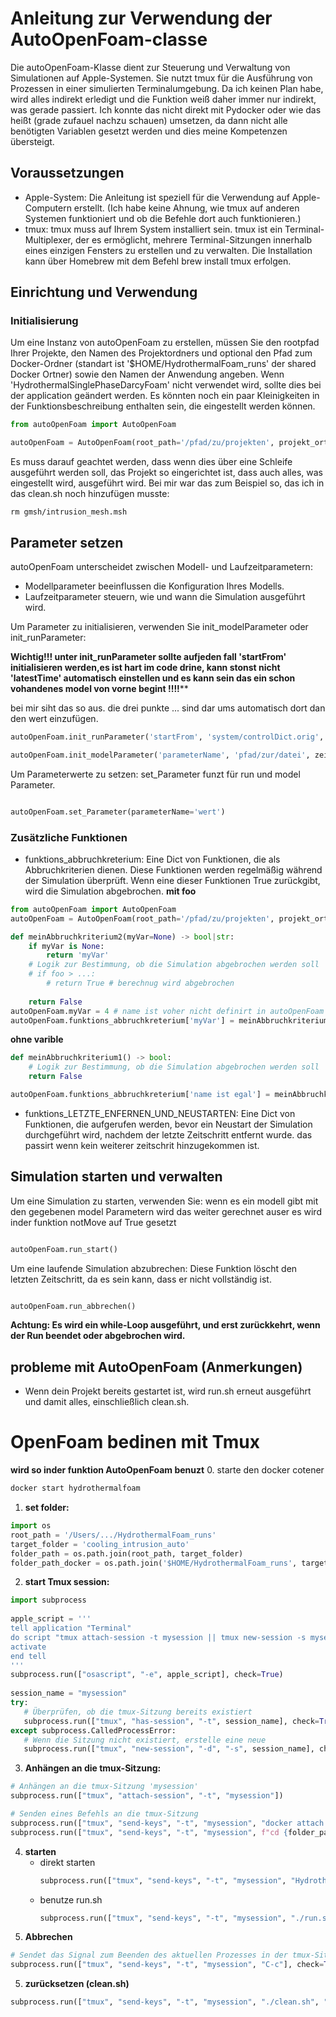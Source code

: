 # Anleitung zur Verwendung der AutoOpenFoam-classe

Die autoOpenFoam-Klasse dient zur Steuerung und Verwaltung von Simulationen auf Apple-Systemen. Sie nutzt tmux für die Ausführung von Prozessen in einer simulierten Terminalumgebung.
Da ich keinen Plan habe, wird alles indirekt erledigt und die Funktion weiß daher immer nur indirekt, was gerade passiert. Ich konnte das nicht direkt mit Pydocker oder wie das heißt (grade zufauel nachzu schauen) umsetzen, da dann nicht alle benötigten Variablen gesetzt werden und dies meine Kompetenzen übersteigt. 
## Voraussetzungen

- Apple-System: Die Anleitung ist speziell für die Verwendung auf Apple-Computern erstellt. (Ich habe keine Ahnung, wie tmux auf anderen Systemen funktioniert und ob die Befehle dort auch funktionieren.)
- tmux: tmux muss auf Ihrem System installiert sein. tmux ist ein Terminal-Multiplexer, der es ermöglicht, mehrere Terminal-Sitzungen innerhalb eines einzigen Fensters zu erstellen und zu verwalten. Die Installation kann über Homebrew mit dem Befehl brew install tmux erfolgen.

## Einrichtung und Verwendung
### Initialisierung

Um eine Instanz von autoOpenFoam zu erstellen, müssen Sie den rootpfad Ihrer Projekte, den Namen des Projektordners und optional den Pfad zum Docker-Ordner (standart ist '$HOME/HydrothermalFoam_runs' der shared Docker Ortner) sowie den Namen der Anwendung angeben.
Wenn 'HydrothermalSinglePhaseDarcyFoam' nicht verwendet wird, sollte dies bei der application geändert werden. 
Es könnten noch ein paar Kleinigkeiten in der Funktionsbeschreibung enthalten sein, die eingestellt werden können.

```python
from autoOpenFoam import AutoOpenFoam

autoOpenFoam = AutoOpenFoam(root_path='/pfad/zu/projekten', projekt_ortner='meinProjekt')
```
Es muss darauf geachtet werden, dass wenn dies über eine Schleife ausgeführt werden soll, das Projekt so eingerichtet ist, dass auch alles, was eingestellt wird, ausgeführt wird.
Bei mir war das zum Beispiel so, das ich in das clean.sh noch hinzufügen musste:

    rm gmsh/intrusion_mesh.msh

## Parameter setzen

autoOpenFoam unterscheidet zwischen Modell- und Laufzeitparametern:

- Modellparameter beeinflussen die Konfiguration Ihres Modells.
- Laufzeitparameter steuern, wie und wann die Simulation ausgeführt wird.

Um Parameter zu initialisieren, verwenden Sie init_modelParameter oder init_runParameter:

**Wichtig!!! unter init_runParameter sollte aufjeden fall 'startFrom' initialisieren werden,es ist hart im code drine, kann stonst nicht 'latestTime' automatisch einstellen und es kann sein das ein schon vohandenes model von vorne begint !!!!****

bei mir siht das so aus. die drei punkte ... sind dar ums automatisch dort dan den wert einzufügen.

```python
autoOpenFoam.init_runParameter('startFrom', 'system/controlDict.orig', 19, f'startFrom ...;')

autoOpenFoam.init_modelParameter('parameterName', 'pfad/zur/datei', zeilennummer, 'neuerStandardwert')
```
Um Parameterwerte zu setzen: set_Parameter funzt für run und model Parameter.

```python

autoOpenFoam.set_Parameter(parameterName='wert')
```
### Zusätzliche Funktionen

- funktions_abbruchkreterium: Eine Dict von Funktionen, die als Abbruchkriterien dienen. Diese Funktionen werden regelmäßig während der Simulation überprüft. Wenn eine dieser Funktionen True zurückgibt, wird die Simulation abgebrochen.
**mit foo**
```python
from autoOpenFoam import AutoOpenFoam
autoOpenFoam = AutoOpenFoam(root_path='/pfad/zu/projekten', projekt_ortner='meinProjekt')

def meinAbbruchkriterium2(myVar=None) -> bool|str:
    if myVar is None:
        return 'myVar'
    # Logik zur Bestimmung, ob die Simulation abgebrochen werden soll
    # if foo > ...:
        # return True # berechnug wird abgebrochen
    
    return False
autoOpenFoam.myVar = 4 # name ist voher nicht definirt in autoOpenFoam
autoOpenFoam.funktions_abbruchkreterium['myVar'] = meinAbbruchkriterium2
```
**ohne varible** 
```python
def meinAbbruchkriterium1() -> bool:
    # Logik zur Bestimmung, ob die Simulation abgebrochen werden soll
    return False

autoOpenFoam.funktions_abbruchkreterium['name ist egal'] = meinAbbruchkriterium1
```
- funktions_LETZTE_ENFERNEN_UND_NEUSTARTEN: Eine Dict von Funktionen, die aufgerufen werden, bevor ein Neustart der Simulation durchgeführt wird, nachdem der letzte Zeitschritt entfernt wurde.
    das passirt wenn kein weiterer zeitschrit hinzugekommen ist.  


## Simulation starten und verwalten

Um eine Simulation zu starten, verwenden Sie:
wenn es ein modell gibt mit den gegebenen model Parametern wird das weiter gerechnet auser es wird inder funktion notMove auf True gesetzt

```python

autoOpenFoam.run_start()
```
Um eine laufende Simulation abzubrechen:
Diese Funktion löscht den letzten Zeitschritt, da es sein kann, dass er nicht vollständig ist.
```python

autoOpenFoam.run_abbrechen()
```
**Achtung: Es wird ein while-Loop ausgeführt, und erst zurückkehrt, wenn der Run beendet oder abgebrochen wird.**

## probleme mit AutoOpenFoam (Anmerkungen)
- Wenn dein Projekt bereits gestartet ist, wird run.sh erneut ausgeführt und damit alles, einschließlich clean.sh. 

# OpenFoam bedinen mit Tmux
**wird so inder funktion AutoOpenFoam benuzt**
0. starte den docker cotener 
```bash
docker start hydrothermalfoam
```

1. **set folder:**
```python
import os
root_path = '/Users/.../HydrothermalFoam_runs'
target_folder = 'cooling_intrusion_auto'
folder_path = os.path.join(root_path, target_folder)
folder_path_docker = os.path.join('$HOME/HydrothermalFoam_runs', target_folder)
```

2. **start Tmux session:**
 ```python
import subprocess
    
apple_script = '''
tell application "Terminal"
 do script "tmux attach-session -t mysession || tmux new-session -s mysession"
 activate
end tell
'''
subprocess.run(["osascript", "-e", apple_script], check=True)
    
session_name = "mysession"
try:
    # Überprüfen, ob die tmux-Sitzung bereits existiert
    subprocess.run(["tmux", "has-session", "-t", session_name], check=True)
except subprocess.CalledProcessError:
    # Wenn die Sitzung nicht existiert, erstelle eine neue
    subprocess.run(["tmux", "new-session", "-d", "-s", session_name], check=True)
```
3. **Anhängen an die tmux-Sitzung:** 
```python
# Anhängen an die tmux-Sitzung 'mysession'
subprocess.run(["tmux", "attach-session", "-t", "mysession"])

# Senden eines Befehls an die tmux-Sitzung
subprocess.run(["tmux", "send-keys", "-t", "mysession", "docker attach hydrothermalfoam", "C-m"], check=True)
subprocess.run(["tmux", "send-keys", "-t", "mysession", f"cd {folder_path_docker}", "C-m"], check=True)

```
4. **starten** 
   - direkt starten
        ```python
        subprocess.run(["tmux", "send-keys", "-t", "mysession", "HydrothermalSinglePhaseDarcyFoam_Cpr", "C-m"], check=True)
        ```
   - benutze run.sh
        ```python
        subprocess.run(["tmux", "send-keys", "-t", "mysession", "./run.sh", "C-m"], check=True)
        ```
4. **Abbrechen**
```python
# Sendet das Signal zum Beenden des aktuellen Prozesses in der tmux-Sitzung 'mysession'
subprocess.run(["tmux", "send-keys", "-t", "mysession", "C-c"], check=True)
```
5. **zurücksetzen (clean.sh)**
```python
subprocess.run(["tmux", "send-keys", "-t", "mysession", "./clean.sh", "C-m"], check=True)
```

